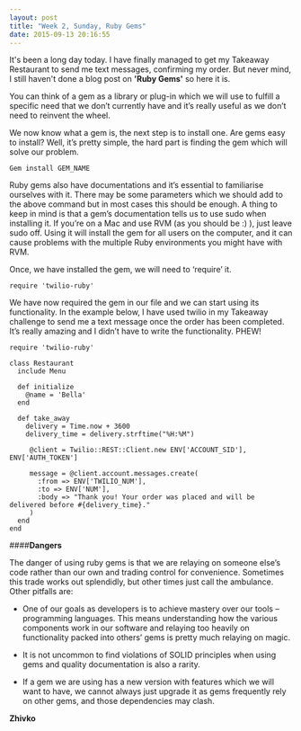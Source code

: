 ```yaml
---
layout: post
title: "Week 2, Sunday, Ruby Gems"
date: 2015-09-13 20:16:55
---
```

It's been a long day today. I have finally managed to get my Takeaway Restaurant to send me text messages, confirming my order. But never mind, I still haven't done a blog post on __'Ruby Gems'__ so here it is.

You can think of a gem as a library or plug-in which we will use to fulfill a specific need that we don’t currently have and it’s really useful as we don’t need to reinvent the wheel.

We now know what a gem is, the next step is to install one. Are gems easy to install? Well, it’s pretty simple, the hard part is finding the gem which will solve our problem.

    Gem install GEM_NAME

Ruby gems also have documentations and it’s essential to familiarise ourselves with it. There may be some parameters which we should add to the above command but in most cases this should be enough. A thing to keep in mind is that a gem’s documentation tells us to use sudo when installing it. If you’re on a Mac and use RVM (as you should be :) ), just leave sudo off. Using it will install the gem for all users on the computer, and it can cause problems with the multiple Ruby environments you might have with RVM.

Once, we have installed the gem, we will need to ‘require’ it.

    require 'twilio-ruby'


We have now required the gem in our file and we can start using its functionality. In the example below, I have used twilio in my Takeaway challenge to send me a text message once  the order has been completed. It’s really amazing and I didn’t have to write the functionality. PHEW!

    require 'twilio-ruby'

    class Restaurant
      include Menu

      def initialize
        @name = 'Bella'
      end

      def take_away
        delivery = Time.now + 3600
        delivery_time = delivery.strftime("%H:%M")

         @client = Twilio::REST::Client.new ENV['ACCOUNT_SID'], ENV['AUTH_TOKEN']

         message = @client.account.messages.create(
           :from => ENV['TWILIO_NUM'],
           :to => ENV['NUM'],
           :body => "Thank you! Your order was placed and will be delivered before #{delivery_time}."
         )
      end
    end

####__Dangers__

The danger of using ruby gems is that we are relaying on someone else’s code rather  than our own and trading control for convenience. Sometimes this trade works out splendidly, but other times just call the ambulance. Other pitfalls are:

* One of our goals as developers is to achieve mastery over our tools – programming languages. This means understanding how the various components work in our software and relaying too heavily on functionality packed into others’ gems is pretty much relaying on magic.

* It is not uncommon to find violations of SOLID principles when using gems and quality documentation is also a rarity.

* If a gem we are using has a new version with features which we will want to have, we cannot always just upgrade it as gems frequently rely on other gems, and those dependencies may clash.

__Zhivko__
